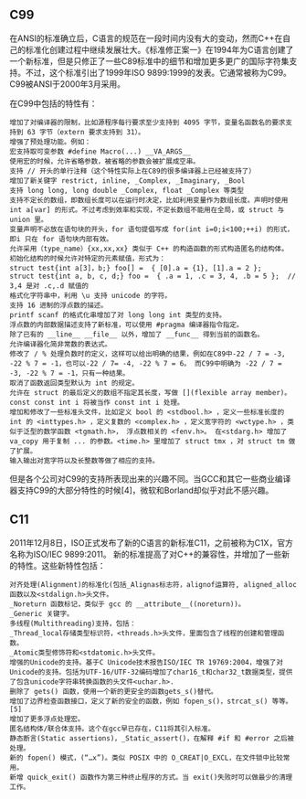 ## C99
在ANSI的标准确立后，C语言的规范在一段时间内没有大的变动，然而C++在自己的标准化创建过程中继续发展壮大。《标准修正案一》在1994年为C语言创建了一个新标准，但是只修正了一些C89标准中的细节和增加更多更广的国际字符集支持。不过，这个标准引出了1999年ISO 9899:1999的发表。它通常被称为C99。C99被ANSI于2000年3月采用。

在C99中包括的特性有：


```
增加了对编译器的限制，比如源程序每行要求至少支持到 4095 字节，变量名函数名的要求支持到 63 字节（extern 要求支持到 31）。
增强了预处理功能。例如：
宏支持取可变参数 #define Macro(...) __VA_ARGS__
使用宏的时候，允许省略参数，被省略的参数会被扩展成空串。
支持 // 开头的单行注释（这个特性实际上在C89的很多编译器上已经被支持了）
增加了新关键字 restrict, inline, _Complex, _Imaginary, _Bool
支持 long long, long double _Complex, float _Complex 等类型
支持不定长的数组，即数组长度可以在运行时决定，比如利用变量作为数组长度。声明时使用 int a[var] 的形式。不过考虑到效率和实现，不定长数组不能用在全局，或 struct 与 union 里。
变量声明不必放在语句块的开头，for 语句提倡写成 for(int i=0;i<100;++i) 的形式，即i 只在 for 语句块内部有效。
允许采用（type_name）{xx,xx,xx} 类似于 C++ 的构造函数的形式构造匿名的结构体。
初始化结构的时候允许对特定的元素赋值，形式为：
struct test{int a[3]，b;} foo[] =  { [0].a = {1}, [1].a = 2 };
struct test{int a, b, c, d;} foo =  { .a = 1, .c = 3, 4, .b = 5 };  // 3,4 是对 .c,.d 赋值的
格式化字符串中，利用 \u 支持 unicode 的字符。
支持 16 进制的浮点数的描述。
printf scanf 的格式化串增加了对 long long int 类型的支持。
浮点数的内部数据描述支持了新标准，可以使用 #pragma 编译器指令指定。
除了已有的 __line__ __file__ 以外，增加了 __func__ 得到当前的函数名。
允许编译器化简非常数的表达式。
修改了 / % 处理负数时的定义，这样可以给出明确的结果，例如在C89中-22 / 7 = -3, -22 % 7 = -1，也可以-22 / 7= -4, -22 % 7 = 6。 而C99中明确为 -22 / 7 = -3, -22 % 7 = -1，只有一种结果。
取消了函数返回类型默认为 int 的规定。
允许在 struct 的最后定义的数组不指定其长度，写做 [](flexible array member)。
const const int i 将被当作 const int i 处理。
增加和修改了一些标准头文件，比如定义 bool 的 <stdbool.h> ，定义一些标准长度的 int 的 <inttypes.h> ，定义复数的 <complex.h> ，定义宽字符的 <wctype.h> ，类似于泛型的数学函数 <tgmath.h>， 浮点数相关的 <fenv.h>。 在<stdarg.h> 增加了 va_copy 用于复制 ... 的参数。<time.h> 里增加了 struct tmx ，对 struct tm 做了扩展。
输入输出对宽字符以及长整数等做了相应的支持。
```


但是各个公司对C99的支持所表现出来的兴趣不同。当GCC和其它一些商业编译器支持C99的大部分特性的时候[4]，微软和Borland却似乎对此不感兴趣。

## C11

2011年12月8日，ISO正式发布了新的C语言的新标准C11，之前被称为C1X，官方名称为ISO/IEC 9899:2011。
新的标准提高了对C++的兼容性，并增加了一些新的特性。这些新特性包括：


```
对齐处理(Alignment)的标准化(包括_Alignas标志符，alignof运算符, aligned_alloc函数以及<stdalign.h>头文件。
_Noreturn 函数标记，类似于 gcc 的 __attribute__((noreturn))。
_Generic 关键字。
多线程(Multithreading)支持，包括：
_Thread_local存储类型标识符，<threads.h>头文件，里面包含了线程的创建和管理函数。
_Atomic类型修饰符和<stdatomic.h>头文件。
增强的Unicode的支持。基于C Unicode技术报告ISO/IEC TR 19769:2004，增强了对Unicode的支持。包括为UTF-16/UTF-32编码增加了char16_t和char32_t数据类型，提供了包含unicode字符串转换函数的头文件<uchar.h>.
删除了 gets() 函数，使用一个新的更安全的函数gets_s()替代。
增加了边界检查函数接口，定义了新的安全的函数，例如 fopen_s()，strcat_s() 等等。[5]
增加了更多浮点处理宏。
匿名结构体/联合体支持。这个在gcc早已存在，C11将其引入标准。
静态断言(Static assertions)，_Static_assert()，在解释 #if 和 #error 之后被处理。
新的 fopen() 模式，(“…x”)。类似 POSIX 中的 O_CREAT|O_EXCL，在文件锁中比较常用。
新增 quick_exit() 函数作为第三种终止程序的方式。当 exit()失败时可以做最少的清理工作。
```

